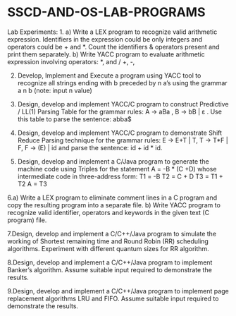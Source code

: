 # SSCD-AND-OS-LAB-PROGRAMS

Lab Experiments:
1.
a) Write a LEX program to recognize valid arithmetic expression. Identifiers in the
expression could be only integers and operators could be + and *. Count the
identifiers & operators present and print them separately.
b) Write YACC program to evaluate arithmetic expression involving operators:
*, and /
+, -,


2. Develop, Implement and Execute a program using YACC tool to recognize all strings
ending with b preceded by n a’s using the grammar a n b (note: input n value)


3. Design, develop and implement YACC/C program to construct Predictive / LL(1)
Parsing Table for the grammar rules: A → aBa , B → bB | ε . Use this table to parse
the sentence: abba$


4. Design, develop and implement YACC/C program to demonstrate Shift Reduce
Parsing technique for the grammar rules: E → E+T | T, T → T*F | F, F → (E) | id
and parse the sentence: id + id * id.

5. Design, develop and implement a C/Java program to generate the machine code using
Triples for the statement A = -B * (C +D) whose intermediate code in three-address
form:
T1 = -B
T2 = C + D
T3 = T1 + T2
A = T3

6.a) Write a LEX program to eliminate comment lines in a C program and copy the
resulting program into a separate file.
b) Write YACC program to recognize valid identifier, operators and keywords in the
given text (C program) file.

7.Design, develop and implement a C/C++/Java program to simulate the working of
Shortest remaining time and Round Robin (RR) scheduling algorithms. Experiment
with different quantum sizes for RR algorithm.


8.Design, develop and implement a C/C++/Java program to implement Banker’s
algorithm. Assume suitable input required to demonstrate the results.


9.Design, develop and implement a C/C++/Java program to implement page
replacement algorithms LRU and FIFO. Assume suitable input required to
demonstrate the results.
